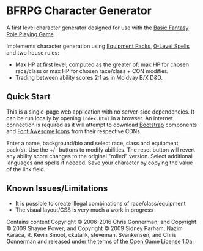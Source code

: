 # BFRPG Character Generator

A first level character generator designed for use with the [Basic Fantasy Role Playing Game](https://basicfantasy.org).

Implements character generation using [Equipment Packs](https://basicfantasy.org/downloads/BF-Equipment-Packs-r1.pdf), [0-Level Spells](https://basicfantasy.org/downloads/BF-0-Level-Spells-Supplement-r1.pdf) and two house rules:

* Max HP at first level, computed as the greater of: max HP for chosen race/class or max HP for chosen race/class + CON modifier.
* Trading between ability scores 2:1 as in Moldvay B/X D&D.

## Quick Start

This is a single-page web application with no server-side dependencies. It can be run locally by opening `index.html` in a browser. An internet connection is required as it will attempt to download [Bootstrap](https://getbootstrap.com/) components and [Font Awesome Icons](https://fontawesome.com/v4.7.0/icons/) from their respective CDNs.

Enter a name, background/bio and select race, class and equipment pack(s). Use the +/- buttons to modify abilities. The reset button will revert any ability score changes to the original "rolled" version. Select additional languages and spells if needed. Save your character by copying the value of the link field.

## Known Issues/Limitations

* It is possible to create illegal combinations of race/class/equipment
* The visual layout/CSS is very much a work in progress

Contains content Copyright &copy; 2006-2016 Chris Gonnerman; and Copyright &copy; 2009 Shayne Power; and Copyright &copy; 2009 Sidney Parham, Nazim Karaca, R. Kevin Smoot, ckutalik, steveman, Svankensen, and Chris Gonnerman and released under the terms of the [Open Game License 1.0a](http://opengamingfoundation.org/ogl.html).


